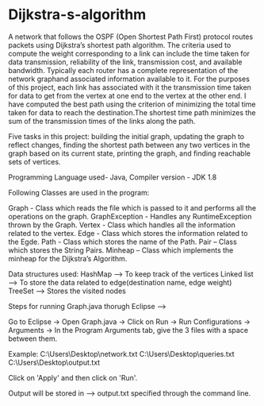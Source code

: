 # Dijkstra-s-algorithm

A  network  that  follows  the  OSPF  (Open  Shortest  Path  First)  protocol  routes  packets  using 
Dijkstra’s shortest path algorithm.  The criteria used to compute the weight corresponding to a link can 
include the time taken for data transmission, reliability of the link, transmission cost, and available  
bandwidth.   Typically  each  router  has  a  complete  representation  of  the  network  graphand 
associated information available to it.
For the purposes of this project, each link has associated with it the transmission time taken for 
data to get from the vertex at one end to the vertex at the other end.  I have computed the best path
using the criterion of minimizing the total time taken for data to reach the destination.The shortest 
time path minimizes the sum of the transmission times of the links along the path.

Five tasks in this project: 
building the initial graph, 
updating the graph to reflect changes,
finding the shortest path between any two vertices in the graph based on its current state, 
printing the graph, and 
finding reachable sets of vertices.



Programming Language used- Java,
Compiler version - JDK 1.8

Following Classes are used in the program:

Graph - Class which reads the file which is passed to it and performs all the operations on the graph.
GraphException - Handles any RuntimeException thrown by the Graph.
Vertex - Class which handles all the information related to the vertex.
Edge - Class which stores the information related to the Egde.
Path - Class which stores the name of the Path.
Pair – Class which stores the String Pairs.
Minheap – Class which implements the minheap for the Dijkstra’s Algorithm.

Data structures used:
HashMap --> To keep track of the vertices
Linked list --> To store the data related to edge(destination name, edge weight)
TreeSet --> Stores the visited nodes   


Steps for running Graph.java thorugh Eclipse -->

Go to Eclipse -> Open Graph.java -> Click on Run -> Run Configurations -> Arguments -> In the Program Arguments tab, give the 3 files with a space between them.

Example: C:\Users\Desktop\network.txt C:\Users\Desktop\queries.txt C:\Users\Desktop\output.txt

Click on 'Apply' and then click on 'Run'.

Output will be stored in --> output.txt specified through the command line. 


